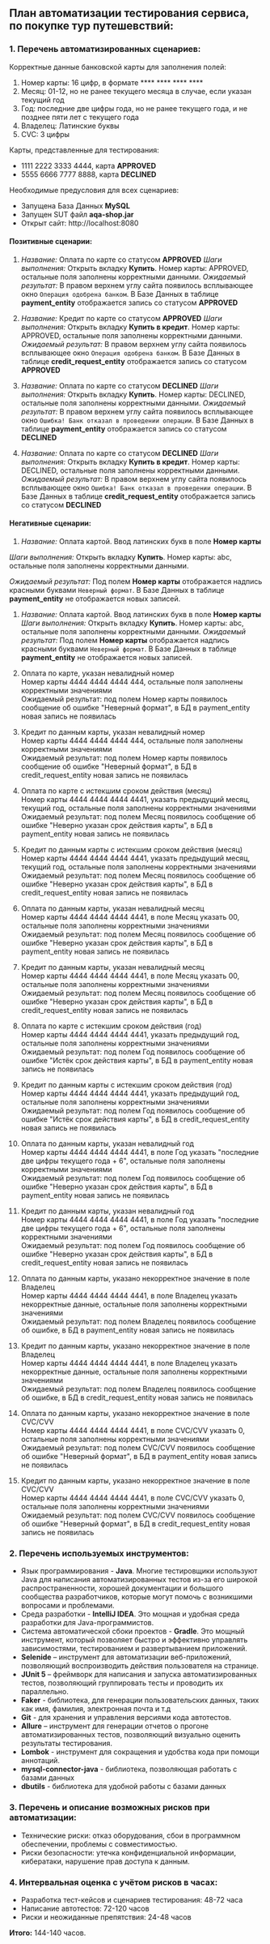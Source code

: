 ## План автоматизации тестирования сервиса, по покупке тур путешевствий:

### 1. Перечень автоматизированных сценариев:

Корректные данные банковской карты для заполнения полей:
1. Номер карты: 16 цифр, в формате **** **** **** ****
1. Месяц: 01-12, но не ранее текущего месяца в случае, если указан текущий год 
1. Год: последние две цифры года, но не ранее текущего года, и не позднее пяти лет с текущего года
1. Владелец: Латинские буквы
1. CVC: 3 цифры

Карты, представленные для тестирования:
- 1111 2222 3333 4444, карта **APPROVED**
- 5555 6666 7777 8888, карта **DECLINED** 

Необходимые предусловия для всех сценариев:
- Запущена База Данных **MySQL**
- Запущен SUT файл **aqa-shop.jar**
- Открыт сайт: http://localhost:8080

#### Позитивные сценарии:
1. *Название:* Оплата по карте со статусом **APPROVED** 
 *Шаги выполнения:* Открыть вкладку **Купить**. Номер карты: APPROVED, остальные поля заполнены корректными данными.
 *Ожидаемый результат:* В правом верхнем углу сайта появилось всплывающее окно `Операция одобрена банком`. В Базе Данных в таблице **payment_entity** отображается запись со статусом **APPROVED**

1. *Название:* Кредит по карте со статусом **APPROVED**
 *Шаги выполнения:* Открыть вкладку **Купить в кредит**. Номер карты: APPROVED, остальные поля заполнены корректными данными.
 *Ожидаемый результат:* В правом верхнем углу сайта появилось всплывающее окно `Операция одобрена банком`. В Базе Данных в таблице **credit_request_entity** отображается запись со статусом **APPROVED**

1. *Название:* Оплата по карте со статусом **DECLINED**
 *Шаги выполнения:* Открыть вкладку **Купить**. Номер карты: DECLINED, остальные поля заполнены корректными данными.
 *Ожидаемый результат:* В правом верхнем углу сайта появилось всплывающее окно `Ошибка! Банк отказал в проведении операции`. В Базе Данных в таблице **payment_entity** отображается запись со статусом **DECLINED** 

1. *Название:* Оплата по карте со статусом **DECLINED**
 *Шаги выполнения:* Открыть вкладку **Купить в кредит**. Номер карты: DECLINED, остальные поля заполнены корректными данными.
 *Ожидаемый результат:* В правом верхнем углу сайта появилось всплывающее окно `Ошибка! Банк отказал в проведении операции`. В Базе Данных в таблице **credit_request_entity** отображается запись со статусом **DECLINED** 


#### Негативные сценарии:

1. *Название:* Оплата картой. Ввод латинских букв в поле **Номер карты**
 
 *Шаги выполнения:* Открыть вкладку **Купить**. Номер карты: abc, остальные поля заполнены корректными данными.

 *Ожидаемый результат:* Под полем **Номер карты** отображается надпись красными буквами `Неверный формат`. В Базе Данных в таблице **payment_entity** не отображается новых записей.

1. *Название:* Оплата картой. Ввод латинских букв в поле **Номер карты**
 *Шаги выполнения:* Открыть вкладку **Купить**. Номер карты: abc, остальные поля заполнены корректными данными.
 *Ожидаемый результат:* Под полем **Номер карты** отображается надпись красными буквами `Неверный формат`. В Базе Данных в таблице **payment_entity** не отображается новых записей.

1. Оплата по карте, указан невалидный номер   
Номер карты 4444 4444 4444 444, остальные поля заполнены корректными значениями  
Ожидаемый результат: под полем Номер карты появилось сообщение об ошибке "Неверный формат", в БД в payment_entity новая запись не появилась 

1. Кредит по данным карты, указан невалидный номер    
Номер карты 4444 4444 4444 444, остальные поля заполнены корректными значениями  
Ожидаемый результат: под полем Номер карты появилось сообщение об ошибке "Неверный формат", в БД в credit_request_entity новая запись не появилась

1. Оплата по карте с истекшим сроком действия (месяц)  
Номер карты 4444 4444 4444 4441, указать предыдущий месяц, текущий год, остальные поля заполнены корректными значениями  
Ожидаемый результат: под полем Месяц появилось сообщение об ошибке "Неверно указан срок действия карты", в БД в payment_entity новая запись не появилась 

1. Кредит по данным карты с истекшим сроком действия (месяц)  
Номер карты 4444 4444 4444 4441, указать предыдущий месяц, текущий год, остальные поля заполнены корректными значениями  
Ожидаемый результат: под полем Месяц появилось сообщение об ошибке "Неверно указан срок действия карты", в БД в credit_request_entity новая запись не появилась

1. Оплата по данным карты, указан невалидный месяц   
Номер карты 4444 4444 4444 4441, в поле Месяц указать 00, остальные поля заполнены корректными значениями  
Ожидаемый результат: под полем Месяц появилось сообщение об ошибке "Неверно указан срок действия карты", в БД в payment_entity новая запись не появилась 

1. Кредит по данным карты, указан невалидный месяц   
Номер карты 4444 4444 4444 4441, в поле Месяц указать 00, остальные поля заполнены корректными значениями  
Ожидаемый результат: под полем Месяц появилось сообщение об ошибке "Неверно указан срок действия карты", в БД в credit_request_entity новая запись не появилась

1. Оплата по карте с истекшим сроком действия (год)  
Номер карты 4444 4444 4444 4441, указать предыдущий год, остальные поля заполнены корректными значениями  
Ожидаемый результат: под полем Год появилось сообщение об ошибке "Истёк срок действия карты", в БД в payment_entity новая запись не появилась 

1. Кредит по данным карты с истекшим сроком действия (год)  
Номер карты 4444 4444 4444 4441, указать предыдущий год, остальные поля заполнены корректными значениями  
Ожидаемый результат: под полем Год появилось сообщение об ошибке "Истёк срок действия карты", в БД в credit_request_entity новая запись не появилась

1. Оплата по данным карты, указан невалидный год   
Номер карты 4444 4444 4444 4441, в поле Год указать "последние две цифры текущего года + 6", остальные поля заполнены корректными значениями  
Ожидаемый результат: под полем Год появилось сообщение об ошибке "Неверно указан срок действия карты", в БД в payment_entity новая запись не появилась 

1. Кредит по данным карты, указан невалидный год   
Номер карты 4444 4444 4444 4441, в поле Год указать "последние две цифры текущего года + 6", остальные поля заполнены корректными значениями  
Ожидаемый результат: под полем Год появилось сообщение об ошибке "Неверно указан срок действия карты", в БД в credit_request_entity новая запись не появилась

1. Оплата по данным карты, указано некорректное значение в поле Владелец  
Номер карты 4444 4444 4444 4441, в поле Владелец указать некорректные данные, остальные поля заполнены корректными значениями  
Ожидаемый результат: под полем Владелец появилось сообщение об ошибке, в БД в payment_entity новая запись не появилась 

1. Кредит по данным карты, указано некорректное значение в поле Владелец   
Номер карты 4444 4444 4444 4441, в поле Владелец указать некорректные данные, остальные поля заполнены корректными значениями  
Ожидаемый результат: под полем Владелец появилось сообщение об ошибке, в БД в credit_request_entity новая запись не появилась

1. Оплата по данным карты, указано некорректное значение в поле CVC/CVV   
Номер карты 4444 4444 4444 4441, в поле CVC/CVV указать 0, остальные поля заполнены корректными значениями  
Ожидаемый результат: под полем CVC/CVV появилось сообщение об ошибке "Неверный формат", в БД в payment_entity новая запись не появилась 

1. Кредит по данным карты, указано некорректное значение в поле CVC/CVV   
Номер карты 4444 4444 4444 4441, в поле CVC/CVV указать 0, остальные поля заполнены корректными значениями  
Ожидаемый результат: под полем CVC/CVV появилось сообщение об ошибке "Неверный формат", в БД в credit_request_entity новая запись не появилась


### 2. Перечень используемых инструментов:

- Язык программирования - **Java**. Многие тестировщики используют Java для написания автоматизированных тестов из-за его широкой распространенности, хорошей документации и большого сообщества разработчиков, которые могут помочь с возникшими вопросами и проблемами.
- Среда разработки - **IntelliJ IDEA**. Это мощная и удобная среда разработки для Java-программистов.
- Система автоматической сбоки проектов - **Gradle**. Это мощный инструмент, который позволяет быстро и эффективно управлять зависимостями, тестированием и развертыванием приложений.
- **Selenide** – инструмент для автоматизации веб-приложений, позволяющий воспроизводить действия пользователя на странице.
- **JUnit 5** – фреймворк для написания и запуска автоматизированных тестов, позволяющий группировать тесты и проводить их параллельно.
- **Faker** - библиотека, для генерации пользовательских данных, таких как имя, фамилия, электронная почта и т.д
- **Git** - для хранения и управления версиями кода автотестов.
- **Allure** – инструмент для генерации отчетов о прогоне автоматизированных тестов, позволяющий визуально оценить результаты тестирования.
- **Lombok** - инструмент для сокращения и удобства кода при помощи аннотаций.
- **mysql-connector-java** - библиотека, позволяющая работать с базами данных
- **dbutils** - библиотека для удобной работы с базами данных


### 3. Перечень и описание возможных рисков при автоматизации:

- Технические риски: отказ оборудования, сбои в программном обеспечении, проблемы с совместимостью.
- Риски безопасности: утечка конфиденциальной информации, кибератаки, нарушение прав доступа к данным.


### 4. Интервальная оценка с учётом рисков в часах:

- Разработка тест-кейсов и сценариев тестирования: 48-72 часа
- Написание автотестов: 72-120 часов
- Риски и неожиданные препятствия: 24-48 часов

**Итого:** 144-140 часов.

